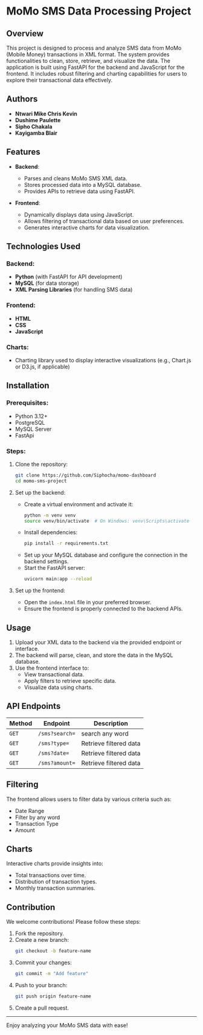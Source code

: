 # MoMo SMS Data Processing Project

## Overview

This project is designed to process and analyze SMS data from MoMo (Mobile Money) transactions in XML format. The system provides functionalities to clean, store, retrieve, and visualize the data. The application is built using FastAPI for the backend and JavaScript for the frontend. It includes robust filtering and charting capabilities for users to explore their transactional data effectively.

## Authors
- **Ntwari Mike Chris Kevin**
- **Dushime Paulette**
- **Sipho Chakala**
- **Kayigamba Blair**

## Features
- **Backend**:
  - Parses and cleans MoMo SMS XML data.
  - Stores processed data into a MySQL database.
  - Provides APIs to retrieve data using FastAPI.

- **Frontend**:
  - Dynamically displays data using JavaScript.
  - Allows filtering of transactional data based on user preferences.
  - Generates interactive charts for data visualization.

## Technologies Used

### Backend:
- **Python** (with FastAPI for API development)
- **MySQL** (for data storage)
- **XML Parsing Libraries** (for handling SMS data)

### Frontend:
- **HTML**
- **CSS**
- **JavaScript**

### Charts:
- Charting library used to display interactive visualizations (e.g., Chart.js or D3.js, if applicable)

## Installation

### Prerequisites:
- Python 3.12+
- PostgreSQL
- MySQL Server
- FastApi

### Steps:
1. Clone the repository:
   ```bash
   git clone https://github.com/Siphocha/momo-dashboard
   cd momo-sms-project
   ```
2. Set up the backend:
   - Create a virtual environment and activate it:
     ```bash
     python -m venv venv
     source venv/bin/activate  # On Windows: venv\Scripts\activate
     ```
   - Install dependencies:
     ```bash
     pip install -r requirements.txt
     ```
   - Set up your MySQL database and configure the connection in the backend settings.
   - Start the FastAPI server:
     ```bash
     uvicorn main:app --reload
     ```

3. Set up the frontend:
   - Open the `index.html` file in your preferred browser.
   - Ensure the frontend is properly connected to the backend APIs.

## Usage
1. Upload your XML data to the backend via the provided endpoint or interface.
2. The backend will parse, clean, and store the data in the MySQL database.
3. Use the frontend interface to:
   - View transactional data.
   - Apply filters to retrieve specific data.
   - Visualize data using charts.

## API Endpoints
| Method | Endpoint            | Description               |
|--------|-------------------  |---------------------------|
| `GET`  | `/sms?search=`      | search any word           |
| `GET`  | `/sms?type=`        | Retrieve filtered data    |
| `GET`  | `/sms?date=`        | Retrieve filtered data    |
| `GET`  | `/sms?amount=`      | Retrieve filtered data    |

## Filtering
The frontend allows users to filter data by various criteria such as:
- Date Range
- Filter by any word
- Transaction Type
- Amount

## Charts
Interactive charts provide insights into:
- Total transactions over time.
- Distribution of transaction types.
- Monthly transaction summaries.

## Contribution
We welcome contributions! Please follow these steps:
1. Fork the repository.
2. Create a new branch:
   ```bash
   git checkout -b feature-name
   ```
3. Commit your changes:
   ```bash
   git commit -m "Add feature"
   ```
4. Push to your branch:
   ```bash
   git push origin feature-name
   ```
5. Create a pull request.

---

Enjoy analyzing your MoMo SMS data with ease!
